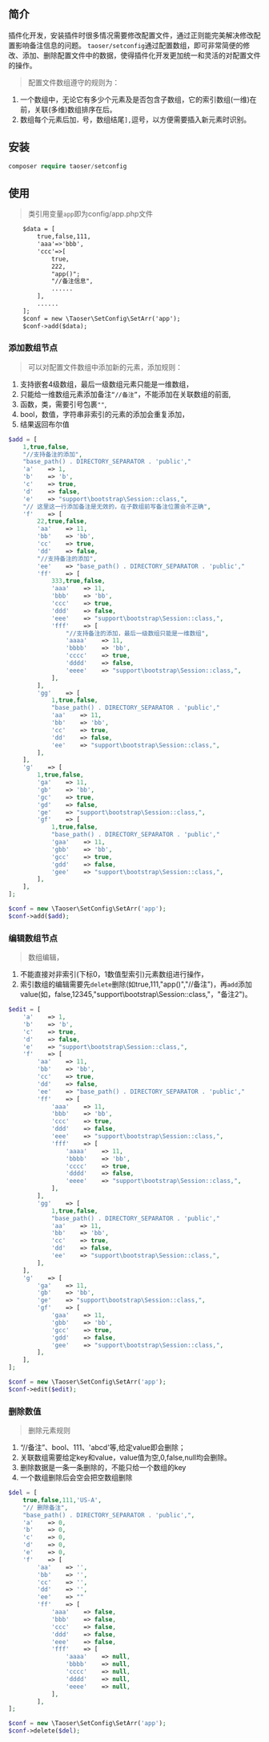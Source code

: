 ## 简介
插件化开发，安装插件时很多情况需要修改配置文件，通过正则能完美解决修改配置影响备注信息的问题。
`taoser/setconfig`通过配置数组，即可非常简便的修改、添加、删除配置文件中的数据，使得插件化开发更加统一和灵活的对配置文件的操作。

>配置文件数组遵守的规则为：
1. 一个数组中，无论它有多少个元素及是否包含子数组，它的索引数组(一维)在前，关联(多维)数组排序在后。
2. 数组每个元素后加`，`号，数组结尾`],`逗号，以方便需要插入新元素时识别。

## 安装
```php
composer require taoser/setconfig
```

## 使用
> 类引用变量`app`即为config/app.php文件

```html
	$data = [
		true,false,111,
		'aaa'=>'bbb',
		'ccc'=>[
			true,
			222,
			"app()";
			"//备注信息",
			......
		],
		......
	];
	$conf = new \Taoser\SetConfig\SetArr('app');
	$conf->add($data);
```

### 添加数组节点

> 可以对配置文件数组中添加新的元素，添加规则：
1. 支持嵌套4级数组，最后一级数组元素只能是一维数组，
2. 只能给一维数组元素添加备注`“//备注”`，不能添加在关联数组的前面,
3. 函数，类，需要引号包裹`""`,
4. bool，数值，字符串非索引的元素的添加会重复添加，
5. 结果返回布尔值

```php
$add = [
    1,true,false,
    "//支持备注的添加",
    "base_path() . DIRECTORY_SEPARATOR . 'public',"
    'a'    => 1,
    'b'    => 'b',
    'c'    => true,
    'd'    => false,
    'e'    => "support\bootstrap\Session::class,",
	"// 这里这一行添加备注是无效的，在子数组前写备注位置会不正确",
    'f'    => [
        22,true,false,
        'aa'    => 11,
        'bb'    => 'bb',
        'cc'    => true,
        'dd'    => false,
        "//支持备注的添加",
        'ee'    => "base_path() . DIRECTORY_SEPARATOR . 'public',"
        'ff'    => [
            333,true,false,
            'aaa'    => 11,
            'bbb'    => 'bb',
            'ccc'    => true,
            'ddd'    => false,
            'eee'    => "support\bootstrap\Session::class,",
            'fff'    => [
                "//支持备注的添加，最后一级数组只能是一维数组",
                'aaaa'    => 11,
                'bbbb'    => 'bb',
                'cccc'    => true,
                'dddd'    => false,
                'eeee'    => "support\bootstrap\Session::class,",
            ],
        ],
        'gg'    => [
            1,true,false,
            "base_path() . DIRECTORY_SEPARATOR . 'public',"
            'aa'    => 11,
            'bb'    => 'bb',
            'cc'    => true,
            'dd'    => false,
            'ee'    => "support\bootstrap\Session::class,",
        ],
    ],
    'g'    => [
        1,true,false,
        'ga'    => 11,
        'gb'    => 'bb',
        'gc'    => true,
        'gd'    => false,
        'ge'    => "support\bootstrap\Session::class,",
        'gf'    => [
            1,true,false,
            "base_path() . DIRECTORY_SEPARATOR . 'public',"
            'gaa'    => 11,
            'gbb'    => 'bb',
            'gcc'    => true,
            'gdd'    => false,
            'gee'    => "support\bootstrap\Session::class,",
        ],
    ],
];

$conf = new \Taoser\SetConfig\SetArr('app');
$conf->add($add);
```

### 编辑数组节点

> 数组编辑，
1. 不能直接对非索引(下标0，1数值型索引)元素数组进行操作，
2. 索引数组的编辑需要先`delete`删除(如true,111,"app()","//备注")，再`add`添加value(如，false,12345,"support\bootstrap\Session::class,"，"备注2")。

```php
$edit = [
    'a'    => 1,
    'b'    => 'b',
    'c'    => true,
    'd'    => false,
    'e'    => "support\bootstrap\Session::class,",
    'f'    => [
        'aa'    => 11,
        'bb'    => 'bb',
        'cc'    => true,
        'dd'    => false,
        'ee'    => "base_path() . DIRECTORY_SEPARATOR . 'public',"
        'ff'    => [
            'aaa'    => 11,
            'bbb'    => 'bb',
            'ccc'    => true,
            'ddd'    => false,
            'eee'    => "support\bootstrap\Session::class,",
            'fff'    => [
                'aaaa'    => 11,
                'bbbb'    => 'bb',
                'cccc'    => true,
                'dddd'    => false,
                'eeee'    => "support\bootstrap\Session::class,",
            ],
        ],
        'gg'    => [
            1,true,false,
            "base_path() . DIRECTORY_SEPARATOR . 'public',"
            'aa'    => 11,
            'bb'    => 'bb',
            'cc'    => true,
            'dd'    => false,
            'ee'    => "support\bootstrap\Session::class,",
        ],
    ],
    'g'    => [
        'ga'    => 11,
        'gb'    => 'bb',
        'ge'    => "support\bootstrap\Session::class,",
        'gf'    => [
            'gaa'    => 11,
            'gbb'    => 'bb',
            'gcc'    => true,
            'gdd'    => false,
            'gee'    => "support\bootstrap\Session::class,",
        ],
    ],
];

$conf = new \Taoser\SetConfig\SetArr('app');
$conf->edit($edit);
```

### 删除数值

> 删除元素规则
1. “//备注”、bool、111、'abcd'等,给定value即会删除；
2. 关联数组需要给定key和value，value值为空,0,false,null均会删除。
3. 删除数据是一条一条删除的，不能只给一个数组的key
4. 一个数组删除后会空会把空数组删除

```php
$del = [
    true,false,111,'US-A',
	"// 删除备注",
	"base_path() . DIRECTORY_SEPARATOR . 'public',",
    'a'    => 0,
    'b'    => 0,
    'c'    => 0,
    'd'    => 0,
    'e'    => 0,
    'f'    => [
        'aa'    => '',
        'bb'    => '',
        'cc'    => '',
        'dd'    => '',
        'ee'    => ""
        'ff'    => [
            'aaa'    => false,
            'bbb'    => false,
            'ccc'    => false,
            'ddd'    => false,
            'eee'    => false,
            'fff'    => [
                'aaaa'    => null,
                'bbbb'    => null,
                'cccc'    => null,
                'dddd'    => null,
                'eeee'    => null,
            ],
        ],
];

$conf = new \Taoser\SetConfig\SetArr('app');
$conf->delete($del);
```

